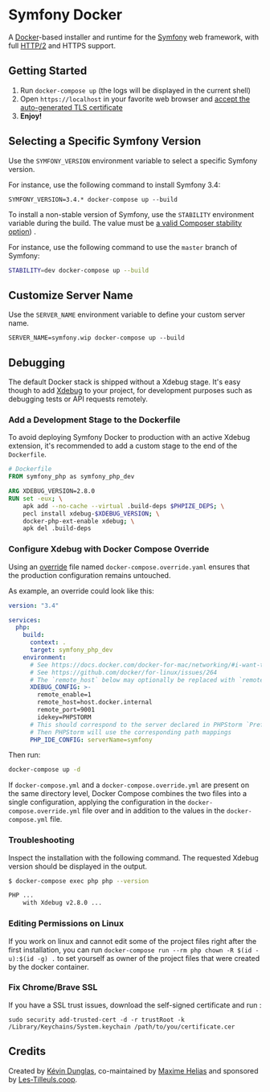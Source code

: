 # Symfony Docker

A [Docker](https://www.docker.com/)-based installer and runtime for the [Symfony](https://symfony.com) web framework, with full [HTTP/2](https://symfony.com/doc/current/weblink.html) and HTTPS support.

## Getting Started

1. Run `docker-compose up` (the logs will be displayed in the current shell)
2. Open `https://localhost` in your favorite web browser and [accept the auto-generated TLS certificate](https://stackoverflow.com/a/15076602/1352334)
3. **Enjoy!**

## Selecting a Specific Symfony Version

Use the `SYMFONY_VERSION` environment variable to select a specific Symfony version.

For instance, use the following command to install Symfony 3.4:

`SYMFONY_VERSION=3.4.* docker-compose up --build`

To install a non-stable version of Symfony, use the `STABILITY` environment variable during the build.
The value must be [a valid Composer stability option](https://getcomposer.org/doc/04-schema.md#minimum-stability)) .

For instance, use the following command to use the `master` branch of Symfony:

```bash
STABILITY=dev docker-compose up --build
```

## Customize Server Name

Use the `SERVER_NAME` environment variable to define your custom server name.

`SERVER_NAME=symfony.wip docker-compose up --build`

## Debugging

The default Docker stack is shipped without a Xdebug stage.
It's easy though to add [Xdebug](https://xdebug.org/) to your project, for development purposes such as debugging tests or API requests remotely.

### Add a Development Stage to the Dockerfile

To avoid deploying Symfony Docker to production with an active Xdebug extension,
it's recommended to add a custom stage to the end of the `Dockerfile`.

```Dockerfile
# Dockerfile
FROM symfony_php as symfony_php_dev

ARG XDEBUG_VERSION=2.8.0
RUN set -eux; \
	apk add --no-cache --virtual .build-deps $PHPIZE_DEPS; \
	pecl install xdebug-$XDEBUG_VERSION; \
	docker-php-ext-enable xdebug; \
	apk del .build-deps
```

### Configure Xdebug with Docker Compose Override

Using an [override](https://docs.docker.com/compose/reference/overview/#specifying-multiple-compose-files) file named `docker-compose.override.yaml` ensures that the production
configuration remains untouched.

As example, an override could look like this:

```yaml
version: "3.4"

services:
  php:
    build:
      context: .
      target: symfony_php_dev
    environment:
      # See https://docs.docker.com/docker-for-mac/networking/#i-want-to-connect-from-a-container-to-a-service-on-the-host
      # See https://github.com/docker/for-linux/issues/264
      # The `remote_host` below may optionally be replaced with `remote_connect_back`
      XDEBUG_CONFIG: >-
        remote_enable=1
        remote_host=host.docker.internal
        remote_port=9001
        idekey=PHPSTORM
      # This should correspond to the server declared in PHPStorm `Preferences | Languages & Frameworks | PHP | Servers`
      # Then PHPStorm will use the corresponding path mappings
      PHP_IDE_CONFIG: serverName=symfony
```

Then run:

```bash
docker-compose up -d
```

If `docker-compose.yml` and a `docker-compose.override.yml` are present on the same directory level, Docker Compose combines the two files into a single configuration, applying the configuration in the `docker-compose.override.yml` file over and in addition to the values in the `docker-compose.yml` file.

### Troubleshooting

Inspect the installation with the following command. The requested Xdebug version should be displayed in the output.

```bash
$ docker-compose exec php php --version

PHP ...
    with Xdebug v2.8.0 ...
```

### Editing Permissions on Linux

If you work on linux and cannot edit some of the project files right after the first installation, you can run `docker-compose run --rm php chown -R $(id -u):$(id -g) .` to set yourself as owner of the project files that were created by the docker container.

### Fix Chrome/Brave SSL

If you have a SSL trust issues, download the self-signed certificate and run :

`sudo security add-trusted-cert -d -r trustRoot -k /Library/Keychains/System.keychain /path/to/you/certificate.cer`

## Credits

Created by [Kévin Dunglas](https://dunglas.fr), co-maintained by [Maxime Helias](https://twitter.com/maxhelias) and sponsored by [Les-Tilleuls.coop](https://les-tilleuls.coop).

